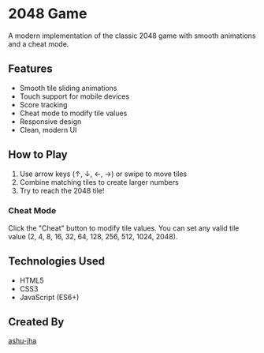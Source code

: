 # 2048 Game

A modern implementation of the classic 2048 game with smooth animations and a cheat mode.

## Features

- Smooth tile sliding animations
- Touch support for mobile devices
- Score tracking
- Cheat mode to modify tile values
- Responsive design
- Clean, modern UI

## How to Play

1. Use arrow keys (↑, ↓, ←, →) or swipe to move tiles
2. Combine matching tiles to create larger numbers
3. Try to reach the 2048 tile!

### Cheat Mode

Click the "Cheat" button to modify tile values. You can set any valid tile value (2, 4, 8, 16, 32, 64, 128, 256, 512, 1024, 2048).

## Technologies Used

- HTML5
- CSS3
- JavaScript (ES6+)

## Created By

[ashu-jha](https://github.com/ashu-jha)
